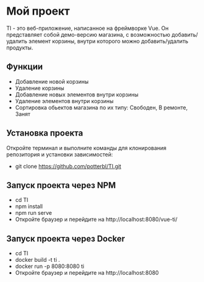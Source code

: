 # Мой проект

TI - это веб-приложение, написанное на фреймворке Vue. 
Он представляет собой демо-версию магазина, с возможностью добавить/удалить элемент корзины, внутри которого можно добавить/удалить продукты.

## Функции

- Добавление новой корзины
- Удаление корзины
- Добавление новых элементов внутри корзины
- Удаление элементов внутри корзины
- Сортировка обьектов магазина по их типу: Свободен, В ремонте, Занят

## Установка проекта
Откройте терминал и выполните команды для клонирования репозитория и установки зависимостей:

- git clone https://github.com/potterbl/TI.git

## Запуск проекта через NPM

- cd TI
- npm install
- npm run serve
- Откройте браузер и перейдите на http://localhost:8080/vue-ti/

## Запуск проекта через Docker

- cd TI
- docker build -t ti .
- docker run -p 8080:8080 ti
- Откройте браузер и перейдите на http://localhost:8080
